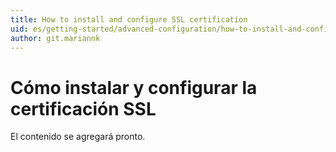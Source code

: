 ```yaml
---
title: How to install and configure SSL certification
uid: es/getting-started/advanced-configuration/how-to-install-and-configure-ssl-certification
author: git.mariannk
---
```


# Cómo instalar y configurar la certificación SSL

El contenido se agregará pronto.